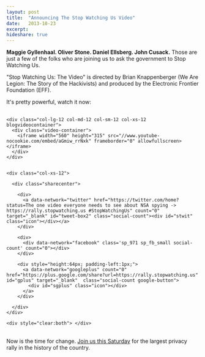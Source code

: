 ```yaml
---
layout: post
title:  "Announcing The Stop Watching Us Video"
date:   2013-10-23
excerpt: 
hideshare: true
---
```


<strong>Maggie Gyllenhaal. Oliver Stone.  Daniel Ellsberg. John Cusack.</strong> Those are just a few of the folks who are joining us to ask the government to Stop Watching Us.

"Stop Watching Us: The Video" is directed by Brian Knappenberger (We Are Legion: The Story of the Hackivists) and produced by the Electronic Frontier Foundation (EFF).

It's pretty powerful, watch it now: <br /><br />

<div class="video blogpost">

    <div class="col-lg-12 col-md-12 col-sm-12 col-xs-12 blogvideocontainer"> 
      <div class="video-container">
        <iframe width="560" height="315" src="//www.youtube-nocookie.com/embed/aGmiw_rrNxk" frameborder="0" allowfullscreen></iframe>
      </div>
    </div>


    <div class="col-xs-12">

      <div class="sharecenter">

        <div>
          <a data-network="twitter" href="https://twitter.com/home?status=The one video everyone needs to see about NSA spying -> https://rally.stopwatching.us #StopWatchingUs" count="0" target="_blank" id="tweet-box2" class="social-count"><div id="stwit" class="icon"></div></a>
        </div>

        <div>
          <div data-network="facebook" class='sp_971 sp_fb_small social-count' count="0"></div>
        </div>

        <div style="height:64px; padding-left:1px;">
          <a data-network="googleplus" count="0" href="https://plus.google.com/share?url=https://rally.stopwatching.us" id="gplus" target="_blank"  class="social-count google-button"> 
            <div id="sgplus" class="icon"></div>
          </a>
        </div>

      </div>
    </div>

    <div style="clear:both"> </div>
</div>
<br />
Now is the time for change. <a href="https://rally.stopwatching.us">Join us this Saturday</a> for the largest privacy rally in the history of the country.